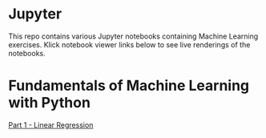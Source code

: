 # Jupyter
This repo contains various Jupyter notebooks containing Machine Learning exercises. Klick notebook viewer links below to see live renderings of the notebooks.


# Fundamentals of Machine Learning with Python

<a href="https://nbviewer.jupyter.org/github/d4t4v1z/Jupyter/blob/master/notebooks/FoML-01-Simple-Linear-Regression.ipynb">Part 1 - Linear Regression</a><br/>

